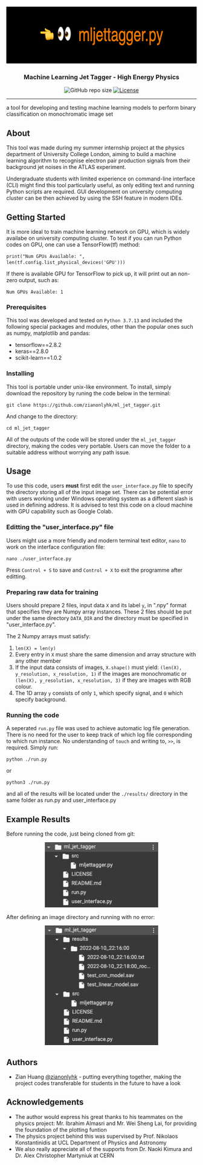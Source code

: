 <p align="center">
 <img width=700 height=150 src="./img/readme_banner.png" alt="Project logo">
</p>

<h3 align="center">Machine Learning Jet Tagger - High Energy Physics</h3>

<div align="center">

![GitHub repo size](https://img.shields.io/github/repo-size/zianonlyhk/ml_jet_tagger)
[![License](https://img.shields.io/badge/license-MIT-blue.svg)](/LICENSE)

</div>

---

a tool for developing and testing machine learning models to perform binary classification on monochromatic image set

## About <a name = "about"></a>

This tool was made during my summer internship project at the physics department of University College London, aiming to build a machine learning algorithm to recognise electron pair production signals from their background jet noises in the ATLAS experiment.

Undergraduate students with limited experience on command-line interface (CLI) might find this tool particularly useful, as only editing text and running Python scripts are required. GUI development on university computing cluster can be then achieved by using the SSH feature in modern IDEs.

## Getting Started <a name = "getting_started"></a>

It is more ideal to train machine learning network on GPU, which is widely availabe on university computing cluster. To test if you can run Python codes on GPU, one can use a TensorFlow(tf) method:

```
print("Num GPUs Available: ", len(tf.config.list_physical_devices('GPU')))
```

If there is available GPU for TensorFlow to pick up, it will print out an non-zero output, such as:

```
Num GPUs Available: 1
```

### Prerequisites

This tool was developed and tested on `Python 3.7.13` and included the following special packages and modules, other than the popular ones such as numpy, matplotlib and pandas: 

- tensorflow==2.8.2
- keras==2.8.0
- scikit-learn==1.0.2

### Installing

This tool is portable under unix-like environment. To install, simply download the repository by runing the code below in the terminal:


```
git clone https://github.com/zianonlyhk/ml_jet_tagger.git
```

And change to the directory:

```
cd ml_jet_tagger
```

All of the outputs of the code will be stored under the `ml_jet_tagger` directory, making the codes very portable. Users can move the folder to a suitable address without worrying any path issue.

## Usage <a name = "usage"></a>

To use this code, users **must** first edit the `user_interface.py` file to specify the directory storing all of the input image set. There can be potential error with users working under Windows operating system as a different slash is used in defining address. It is advised to test this code on a cloud machine with GPU capability such as Google Colab.

### Editting the "user_interface.py" file

Users might use a more friendly and modern terminal text editor, `nano` to work on the interface configuration file:

```
nano ./user_interface.py
```

Press `Control + S` to save and `Control + X` to exit the programme after editting.

### Preparing raw data for training

Users should prepare 2 files, input data `X` and its label `y`, in ".npy" format that specifies they are Numpy array instances. These 2 files should be put under the same directory `DATA_DIR` and the directory must be specified in "user_interface.py".

The 2 Numpy arrays must satisfy:
1. `len(X) = len(y)`
2. Every entry in `X` must share the same dimension and array structure with any other member
3. If the input data consists of images, `X.shape()` must yield: `(len(X), y_resolution, x_resolution, 1)` if the images are monochromatic or `(len(X), y_resolution, x_resolution, 3)` if they are images with RGB colour.
4. The 1D array `y` consists of only `1`, which specify signal, and `0` which specify background.

### Running the code

A seperated `run.py` file was used to achieve automatic log file generation. There is no need for the user to keep track of which log file corresponding to which run instance. No understanding of `touch` and writing to, `>>`, is required. Simply run:

```
python ./run.py
```
or
```
python3 ./run.py
```
and all of the results will be located under the `./results/` directory in the same folder as run.py and user_interface.py

## Example Results <a name = "results"></a>

Before running the code, just being cloned from git:
<p align="center">
<img width=300 src="./img/dir_before_run.png" alt="Project logo"></p>

After defining an image directory and running with no error:

<p align="center">
<img width=300 src="./img/dir_after_run.png" alt="Project logo"></p>

## Authors <a name = "authors"></a>

- Zian Huang [@zianonlyhk](https://github.com/zianonlyhk) - putting everything together, making the project codes transferable for students in the future to have a look

## Acknowledgements <a name = "acknowledgement"></a>

- The author would express his great thanks to his teammates on the physics project: Mr. Ibrahim Almasri and Mr. Wei Sheng Lai, for providing the foundation of the plotting funtion
- The physics project behind this was supervised by Prof. Nikolaos Konstantinidis at UCL Department of Physics and Astronomy
- We also really appreciate all of the supports from Dr. Naoki Kimura and Dr. Alex Christopher Martyniuk at CERN
